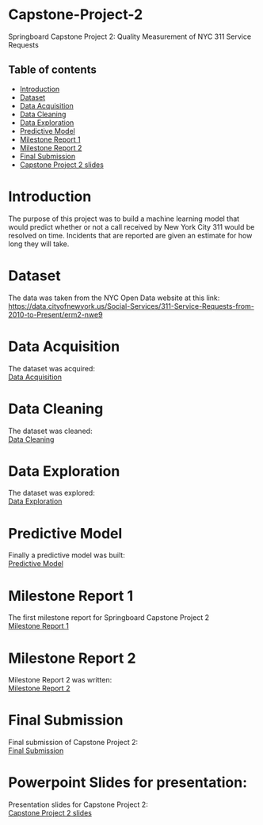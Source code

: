 # Capstone-Project-2
Springboard Capstone Project 2: Quality Measurement of NYC 311 Service Requests
## Table of contents
* [Introduction](#introduction)
* [Dataset](https://data.cityofnewyork.us/Social-Services/311-Service-Requests-from-2010-to-Present/erm2-nwe9)
* [Data Acquisition](https://github.com/jeffreyzhangma/Capstone-Project-2/blob/master/Capstone%20Project%202%20Data%20Acquisition.ipynb)
* [Data Cleaning](https://github.com/jeffreyzhangma/Capstone-Project-2/blob/master/Capstone%20Project%202%20Data%20Cleaning.ipynb)
* [Data Exploration](https://github.com/jeffreyzhangma/Capstone-Project-2/blob/master/Capstone%20Project%202%20Data%20Exploration.ipynb)
* [Predictive Model](https://github.com/jeffreyzhangma/Capstone-Project-2/blob/master/Capstone%20Project%202%20Predictive%20Modeling.ipynb)
* [Milestone Report 1](https://github.com/jeffreyzhangma/Capstone-Project-2/blob/master/Capstone%20Project%202_%20Milestone%20Report%201.pdf)
* [Milestone Report 2](https://github.com/jeffreyzhangma/Capstone-Project-2/blob/master/Capstone%20Project%202_%20Milestone%20Report%202.pdf)
* [Final Submission](https://github.com/jeffreyzhangma/Capstone-Project-2/blob/master/_Capstone%20Project%202_%20Quality%20Measurement%20of%20NYC%20311%20Calls.pdf)
* [Capstone Project 2 slides](https://github.com/jeffreyzhangma/Capstone-Project-2/blob/master/Capstone%20Project%202%20Slides.pdf)

# Introduction
The purpose of this project was to build a machine learning model that would predict whether or not a call received by New York City 311 would be resolved on time. Incidents that are reported are given an estimate for how long they will take. 
# Dataset
The data was taken from the NYC Open Data website at this link: <br />
<https://data.cityofnewyork.us/Social-Services/311-Service-Requests-from-2010-to-Present/erm2-nwe9> 
# Data Acquisition
The dataset was acquired: <br />
[Data Acquisition](https://github.com/jeffreyzhangma/Capstone-Project-2/blob/master/Capstone%20Project%202%20Data%20Acquisition.ipynb)

# Data Cleaning
The dataset was cleaned: <br /> [Data Cleaning](https://github.com/jeffreyzhangma/Capstone-Project-2/blob/master/Capstone%20Project%202%20Data%20Cleaning.ipynb)

# Data Exploration
The dataset was explored: <br /> [Data Exploration](https://github.com/jeffreyzhangma/Capstone-Project-2/blob/master/Capstone%20Project%202%20Data%20Exploration.ipynb)

# Predictive Model
Finally a predictive model was built: <br />
[Predictive Model](https://github.com/jeffreyzhangma/Capstone-Project-2/blob/master/Capstone%20Project%202%20Predictive%20Modeling.ipynb)

# Milestone Report 1 
The first milestone report for Springboard Capstone Project 2 <br />
[Milestone Report 1](https://github.com/jeffreyzhangma/Capstone-Project-2/blob/master/Capstone%20Project%202_%20Milestone%20Report%201.pdf)

# Milestone Report 2 
Milestone Report 2 was written: <br />
[Milestone Report 2](https://github.com/jeffreyzhangma/Capstone-Project-2/blob/master/Capstone%20Project%202_%20Milestone%20Report%202.pdf)

# Final Submission 
Final submission of Capstone Project 2: <br />
[Final Submission](https://github.com/jeffreyzhangma/Capstone-Project-2/blob/master/_Capstone%20Project%202_%20Quality%20Measurement%20of%20NYC%20311%20Calls.pdf)

# Powerpoint Slides for presentation: 
Presentation slides for Capstone Project 2: <br />
[Capstone Project 2 slides](https://github.com/jeffreyzhangma/Capstone-Project-2/blob/master/Capstone%20Project%202%20Slides.pdf)
